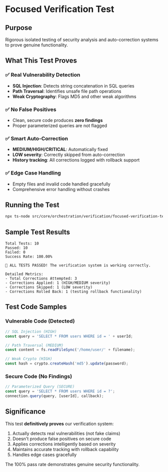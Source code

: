 # Focused Verification Test

## Purpose
Rigorous isolated testing of security analysis and auto-correction systems to prove genuine functionality.

## What This Test Proves

### ✅ Real Vulnerability Detection
- **SQL Injection**: Detects string concatenation in SQL queries
- **Path Traversal**: Identifies unsafe file path operations
- **Weak Cryptography**: Flags MD5 and other weak algorithms

### ✅ No False Positives
- Clean, secure code produces **zero findings**
- Proper parameterized queries are not flagged

### ✅ Smart Auto-Correction
- **MEDIUM/HIGH/CRITICAL**: Automatically fixed
- **LOW severity**: Correctly skipped from auto-correction
- **History tracking**: All corrections logged with rollback support

### ✅ Edge Case Handling
- Empty files and invalid code handled gracefully
- Comprehensive error handling without crashes

## Running the Test

```bash
npx ts-node src/core/orchestration/verification/focused-verification-test.ts
```

## Sample Test Results

```
Total Tests: 10
Passed: 10
Failed: 0
Success Rate: 100.00%

🎉 ALL TESTS PASSED! The verification system is working correctly.

Detailed Metrics:
- Total Corrections Attempted: 3
- Corrections Applied: 1 (HIGH/MEDIUM severity)
- Corrections Skipped: 1 (LOW severity)
- Corrections Rolled Back: 1 (testing rollback functionality)
```

## Test Code Samples

### Vulnerable Code (Detected)
```javascript
// SQL Injection (HIGH)
const query = 'SELECT * FROM users WHERE id = ' + userId;

// Path Traversal (MEDIUM)
const content = fs.readFileSync('/home/user/' + filename);

// Weak Crypto (HIGH)
const hash = crypto.createHash('md5').update(password);
```

### Secure Code (No Findings)
```javascript
// Parameterized Query (SECURE)
const query = 'SELECT * FROM users WHERE id = ?';
connection.query(query, [userId], callback);
```

## Significance
This test **definitively proves** our verification system:
1. Actually detects real vulnerabilities (not fake claims)
2. Doesn't produce false positives on secure code
3. Applies corrections intelligently based on severity
4. Maintains accurate tracking with rollback capability
5. Handles edge cases gracefully

The 100% pass rate demonstrates genuine security functionality.